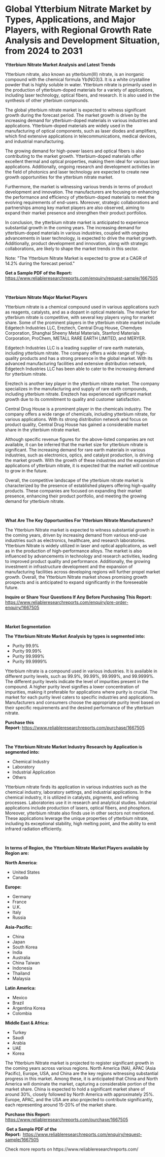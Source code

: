 <p><h1>Global Ytterbium Nitrate Market by Types, Applications, and Major Players, with Regional Growth Rate Analysis and Development Situation, from 2024 to 2031</h1></p><p><strong>Ytterbium Nitrate Market Analysis and Latest Trends</strong></p>
<p><p>Ytterbium nitrate, also known as ytterbium(III) nitrate, is an inorganic compound with the chemical formula Yb(NO3)3. It is a white crystalline powder that is highly soluble in water. Ytterbium nitrate is primarily used in the production of ytterbium-doped materials for a variety of applications, including laser technology, optical fibers, and research. It is also used in the synthesis of other ytterbium compounds.</p><p>The global ytterbium nitrate market is expected to witness significant growth during the forecast period. The market growth is driven by the increasing demand for ytterbium-doped materials in various industries and applications. Ytterbium-doped materials are widely used in the manufacturing of optical components, such as laser diodes and amplifiers, which find extensive applications in telecommunications, medical devices, and industrial manufacturing.</p><p>The growing demand for high-power lasers and optical fibers is also contributing to the market growth. Ytterbium-doped materials offer excellent thermal and optical properties, making them ideal for various laser applications. Additionally, ongoing research and development activities in the field of photonics and laser technology are expected to create new growth opportunities for the ytterbium nitrate market.</p><p>Furthermore, the market is witnessing various trends in terms of product development and innovation. The manufacturers are focusing on enhancing the performance and efficiency of ytterbium-doped materials to meet the evolving requirements of end-users. Moreover, strategic collaborations and partnerships among key market players are also observed, aiming to expand their market presence and strengthen their product portfolios.</p><p>In conclusion, the ytterbium nitrate market is anticipated to experience substantial growth in the coming years. The increasing demand for ytterbium-doped materials in various industries, coupled with ongoing advancements in laser technology, is expected to drive the market growth. Additionally, product development and innovation, along with strategic collaborations, are likely to shape the market trends in this sector.</p><p>Note: "The Ytterbium Nitrate Market is expected to grow at a CAGR of 14.2% during the forecast period."</p></p>
<p><strong>Get a Sample PDF of the Report:&nbsp;</strong> <a href="https://www.reliableresearchreports.com/enquiry/request-sample/1667505">https://www.reliableresearchreports.com/enquiry/request-sample/1667505</a></p>
<p>&nbsp;</p>
<p><strong>Ytterbium Nitrate Major Market Players</strong></p>
<p><p>Ytterbium nitrate is a chemical compound used in various applications such as reagents, catalysts, and as a dopant in optical materials. The market for ytterbium nitrate is competitive, with several key players vying for market share. Some of the prominent players in the ytterbium nitrate market include Edgetech Industries LLC, Ereztech, Central Drug House, Chemdyes Corporation, Shanghai Sheeny Metal Materials, Stanford Materials Corporation, ProChem, METALL RARE EARTH LIMITED, and MERYER.</p><p>Edgetech Industries LLC is a leading supplier of rare earth materials, including ytterbium nitrate. The company offers a wide range of high-quality products and has a strong presence in the global market. With its advanced manufacturing facilities and extensive distribution network, Edgetech Industries LLC has been able to cater to the increasing demand for ytterbium nitrate.</p><p>Ereztech is another key player in the ytterbium nitrate market. The company specializes in the manufacturing and supply of rare earth compounds, including ytterbium nitrate. Ereztech has experienced significant market growth due to its commitment to quality and customer satisfaction.</p><p>Central Drug House is a prominent player in the chemicals industry. The company offers a wide range of chemicals, including ytterbium nitrate, for various applications. With its strong distribution network and focus on product quality, Central Drug House has gained a considerable market share in the ytterbium nitrate market.</p><p>Although specific revenue figures for the above-listed companies are not available, it can be inferred that the market size for ytterbium nitrate is significant. The increasing demand for rare earth materials in various industries, such as electronics, optics, and catalyst production, is driving the market growth. With the growth of these industries and the expansion of applications of ytterbium nitrate, it is expected that the market will continue to grow in the future.</p><p>Overall, the competitive landscape of the ytterbium nitrate market is characterized by the presence of established players offering high-quality products. These companies are focused on expanding their market presence, enhancing their product portfolio, and meeting the growing demand for ytterbium nitrate.</p></p>
<p>&nbsp;</p>
<p><strong>What Are The Key Opportunities For Ytterbium Nitrate Manufacturers?</strong></p>
<p><p>The Ytterbium Nitrate market is expected to witness substantial growth in the coming years, driven by increasing demand from various end-use industries such as electronics, healthcare, and research laboratories. Ytterbium Nitrate is widely utilized in laser and optical applications, as well as in the production of high-performance alloys. The market is also influenced by advancements in technology and research activities, leading to improved product quality and performance. Additionally, the growing investment in infrastructure development and the expansion of manufacturing facilities across developing regions will further propel market growth. Overall, the Ytterbium Nitrate market shows promising growth prospects and is anticipated to expand significantly in the foreseeable future.</p></p>
<p><strong>Inquire or Share Your Questions If Any Before Purchasing This Report:</strong> <a href="https://www.reliableresearchreports.com/enquiry/pre-order-enquiry/1667505">https://www.reliableresearchreports.com/enquiry/pre-order-enquiry/1667505</a></p>
<p>&nbsp;</p>
<p><strong>Market Segmentation</strong></p>
<p><strong>The Ytterbium Nitrate Market Analysis by types is segmented into:</strong></p>
<p><ul><li>Purity 99.9%</li><li>Purity 99.99%</li><li>Purity 99.999%</li><li>Purity 99.9999%</li></ul></p>
<p><p>Ytterbium nitrate is a compound used in various industries. It is available in different purity levels, such as 99.9%, 99.99%, 99.999%, and 99.9999%. The different purity levels indicate the level of impurities present in the compound. A higher purity level signifies a lower concentration of impurities, making it preferable for applications where purity is crucial. The market for each purity level caters to specific industries and applications. Manufacturers and consumers choose the appropriate purity level based on their specific requirements and the desired performance of the ytterbium nitrate.</p></p>
<p><strong>Purchase this Report:&nbsp;</strong><a href="https://www.reliableresearchreports.com/purchase/1667505">https://www.reliableresearchreports.com/purchase/1667505</a></p>
<p>&nbsp;</p>
<p><strong>The Ytterbium Nitrate Market Industry Research by Application is segmented into:</strong></p>
<p><ul><li>Chemical Industry</li><li>Laboratory</li><li>Industrial Application</li><li>Others</li></ul></p>
<p><p>Ytterbium nitrate finds its application in various industries such as the chemical industry, laboratory settings, and industrial applications. In the chemical industry, it is utilized in catalysts, pigments, and refining processes. Laboratories use it in research and analytical studies. Industrial applications include production of lasers, optical fibers, and phosphors. Moreover, ytterbium nitrate also finds use in other sectors not mentioned. These applications leverage the unique properties of ytterbium nitrate, including its exceptional stability, high melting point, and the ability to emit infrared radiation efficiently.</p></p>
<p>&nbsp;</p>
<p><strong>In terms of Region, the Ytterbium Nitrate Market Players available by Region are:</strong></p>
<p>
    <p> <strong> North America: </strong>
        <ul>
            <li>United States</li>
            <li>Canada</li>
        </ul>
        </p> 
    <p> <strong> Europe: </strong>
        <ul>
            <li>Germany</li>
            <li>France</li>
            <li>U.K.</li>
            <li>Italy</li>
            <li>Russia</li>
        </ul>
        </p> 
    <p> <strong> Asia-Pacific: </strong>
        <ul>
            <li>China</li>
            <li>Japan</li>
            <li>South Korea</li>
            <li>India</li>
            <li>Australia</li>
            <li>China Taiwan</li>
            <li>Indonesia</li>
            <li>Thailand</li>
            <li>Malaysia</li>
        </ul>
        </p> 
    <p> <strong> Latin America: </strong>
        <ul>
            <li>Mexico</li>
            <li>Brazil</li>
            <li>Argentina Korea</li>
            <li>Colombia</li>
        </ul>
        </p> 
    <p> <strong> Middle East & Africa: </strong>
        <ul>
            <li>Turkey</li>
            <li>Saudi</li>
            <li>Arabia</li>
            <li>UAE</li>
            <li>Korea</li>
        </ul>
    </p>
    </p>
<p><p>The Ytterbium Nitrate market is projected to register significant growth in the coming years across various regions. North America (NA), APAC (Asia Pacific), Europe, USA, and China are the key regions witnessing substantial progress in this market. Among these, it is anticipated that China and North America will dominate the market, capturing a considerable portion of the market share. China is expected to hold a significant market share of around 30%, closely followed by North America with approximately 25%. Europe, APAC, and the USA are also projected to contribute significantly, each representing around 15-20% of the market share.</p></p>
<p><strong>Purchase this Report: </strong><a href="https://www.reliableresearchreports.com/purchase/1667505">https://www.reliableresearchreports.com/purchase/1667505</a></p>
<p>&nbsp;<strong>Get a Sample PDF of the Report:&nbsp;&nbsp;</strong><a href="https://www.reliableresearchreports.com/enquiry/request-sample/1667505">https://www.reliableresearchreports.com/enquiry/request-sample/1667505</a></p>
<p><strong></strong></p>
<p>Check more reports on https://www.reliableresearchreports.com/</p>
